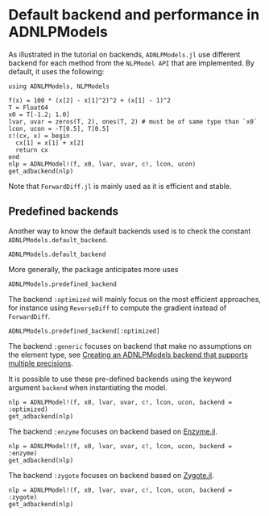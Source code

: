 # Default backend and performance in ADNLPModels

As illustrated in the tutorial on backends, `ADNLPModels.jl` use different backend for each method from the `NLPModel API` that are implemented.
By default, it uses the following:
```@example ex1
using ADNLPModels, NLPModels

f(x) = 100 * (x[2] - x[1]^2)^2 + (x[1] - 1)^2
T = Float64
x0 = T[-1.2; 1.0]
lvar, uvar = zeros(T, 2), ones(T, 2) # must be of same type than `x0`
lcon, ucon = -T[0.5], T[0.5]
c!(cx, x) = begin
  cx[1] = x[1] + x[2]
  return cx
end
nlp = ADNLPModel!(f, x0, lvar, uvar, c!, lcon, ucon)
get_adbackend(nlp)
```

Note that `ForwardDiff.jl` is mainly used as it is efficient and stable.

## Predefined backends

Another way to know the default backends used is to check the constant `ADNLPModels.default_backend`.
```@example ex1
ADNLPModels.default_backend
```

More generally, the package anticipates more uses
```@example ex1
ADNLPModels.predefined_backend
```

The backend `:optimized` will mainly focus on the most efficient approaches, for instance using `ReverseDiff` to compute the gradient instead of `ForwardDiff`.

```@example ex1
ADNLPModels.predefined_backend[:optimized]
```

The backend `:generic` focuses on backend that make no assumptions on the element type, see [Creating an ADNLPModels backend that supports multiple precisions](https://jso.dev/tutorials/generic-adnlpmodels/).

It is possible to use these pre-defined backends using the keyword argument `backend` when instantiating the model.

```@example ex1
nlp = ADNLPModel!(f, x0, lvar, uvar, c!, lcon, ucon, backend = :optimized)
get_adbackend(nlp)
```

The backend `:enzyme` focuses on backend based on [Enzyme.jl](https://github.com/EnzymeAD/Enzyme.jl).

```@example ex1
nlp = ADNLPModel!(f, x0, lvar, uvar, c!, lcon, ucon, backend = :enzyme)
get_adbackend(nlp)
```

The backend `:zygote` focuses on backend based on [Zygote.jl](https://github.com/FluxML/Zygote.jl).

```@example ex1
nlp = ADNLPModel!(f, x0, lvar, uvar, c!, lcon, ucon, backend = :zygote)
get_adbackend(nlp)
```
